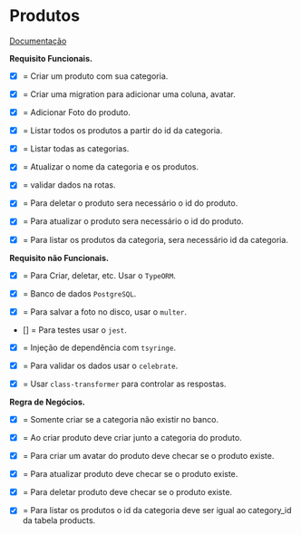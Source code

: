 # Produtos

[Documentação](./docs/doc.md)

**Requisito Funcionais.**

- [x] = Criar um produto com sua categoria.

- [x] = Criar uma migration para adicionar uma coluna, avatar.

- [x] = Adicionar Foto do produto.

- [x] = Listar todos os produtos a partir do id da categoria.

- [x] = Listar todas as categorias.

- [x] = Atualizar o nome da categoria e os produtos.

- [x] = validar dados na rotas.

- [x] = Para deletar o produto sera necessário o id do produto.

- [x] = Para atualizar o produto sera necessário o id do produto.

- [x] = Para listar os produtos da categoria, sera necessário id da categoria.

**Requisito não Funcionais.**

- [x] = Para Criar, deletar, etc. Usar o `TypeORM`.

- [x] = Banco de dados `PostgreSQL`.

- [x] = Para salvar a foto no disco, usar o `multer`.

- [] = Para testes usar o `jest`.

- [x] = Injeção de dependência com `tsyringe`.

- [x] = Para validar os dados usar o `celebrate`.

- [x] = Usar `class-transformer` para controlar as respostas.

**Regra de Negócios.**

- [x] = Somente criar se a categoria não existir no banco.

- [x] = Ao criar produto deve criar junto a categoria do produto.

- [x] = Para criar um avatar do produto deve checar se o produto existe.

- [x] = Para atualizar produto deve checar se o produto existe.

- [x] = Para deletar produto deve checar se o produto existe.

- [x] = Para listar os produtos o id da categoria deve ser igual ao category_id da tabela products.
